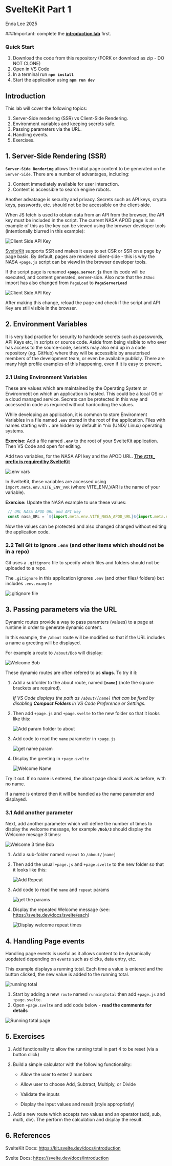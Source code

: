 # SvelteKit Part 1

Enda Lee 2025

###Important: complete the [**introduction lab**](./media/sswd_lab_sveltekit_intro.pdf) first.

### Quick Start

1. Download the code from this repository (FORK or download as zip - DO NOT CLONE)
2. Open in VS Code
3. In a terminal run **`npm install`**
4. Start the application using **`npm run dev`**

## Introduction

This lab will cover the following topics:

1. Server-Side rendering (SSR) vs Client-Side Rendering.
2. Environment variables and keeping secrets safe.
3. Passing parameters via the URL.
4. Handling events.
5. Exercises.



## 1. Server-Side Rendering (SSR)

**`Server-Side Rendering`** allows the initial page content to be generated on he `Server-Side`. There are a number of advantages, including:

1. Content immediately available for user interaction.
2. Content is accessible to search engine robots.

Another advataage is security and privacy. Secrets such as API keys, crypto keys, passwords, etc. should not be be accessible on the client-side. 

When JS fetch is used to obtain data from an API from the browser, the API key must be included in the script. The current NASA APOD page is an example of this as the key can be viewed using the browser developer tools (intentionally blurred in this example):

![Client Side API Key](./media/nas_api_key.png)

[SvelteKit](https://kit.svelte.dev/docs/page-options) supports SSR and makes it easy to set CSR or SSR on a page by page basis. By default, pages are rendered client-side - this is why the NASA `+page.js` script can be viewd in the browser developer tools.

If the script page is renamed **`+page.server.js`** then its code will be executed, and content generated, server-side. Also note that the `JSDoc` import has also changed from `PageLoad` to **`PageServerLoad`**

![Client Side API Key](./media/nasa_ssr.png)

After making this change, reload the page and check if the script and  API Key are still visible in the browser.  

## 2. Environment Variables

It is very bad practice for security to hardcode secrets such as passwords, API Keys etc, in scripts or source code. Aside from being visible to who ever has access to the source-code, secrets may also end up in a code repository (eg. GitHub) where they will be accessible by anautorised members of the development team, or even be available publicly.  There are many high profile examples of this happening,  even if it is easy to prevent.

### 2.1 Using Environment Variables

These are values which are maintained by the Operating System or Environmebt on which an application is hosted. This could be a local OS or a cloud managed service. Secrets can be protected in this way and accessed in code as required without hardcoding the values. 

While developing an application, it is common to store Environment Variables in a file named  **`.env`** stored in the root of the application. Files with names starting with **`.`** are hidden by default in *nix (UNIX/ Linux) operating systems.

**Exercise:** Add a file named **`.env`** to the root of your SvelteKit application. Then VS Code and open for editing.

Add two variables, for the NASA API key and the APOD URL. [**The `VITE_` prefix is required by SvelteKit**](https://vitejs.dev/guide/env-and-mode.html#env-files)

![.env vars](./media/dotenv.png)

In SvelteKit, these variables are accessed using `import.meta.env.VITE_ENV_VAR` (where VITE_ENV_VAR is the name of your variable). 

**Exercise:** Update the NASA example to use these values:

```javascript
 // URL NASA APOD URL and API key
 const nasa_URL = `${import.meta.env.VITE_NASA_APOD_URL}${import.meta.env.VITE_NASA_API_KEY}`;
```

Now the values can be protected and also changed changed without editing the application code.

### 2.2 Tell Git to ignore `.env` (and other items which should not be in a repo)

Git uses a `.gitignore` file to specify which files and folders should not be uploaded to a repo.

The  `.gitignore`  in this application ignores `.env` (and other files/ folders) but includes `.env.example`

![.gitignore file](./media/dotgitignore.png)



## 3. Passing parameters via the URL

Dynamic routes provide a way to pass paramters (values) to a page at runtime in order to generate dynamic content. 

In this example, the `/about` route will be modified so that if the URL includes a name a greeting will be displayed.

For example a route to  `/about/Bob` will display:

![Welcome Bob](./media/hello_bob.png)

These dynamic routes are often refered to as **slugs**. To try it it:

1. Add a subfolder to the about route, named **`[name]`** (note the square brackets are required). 

   *If VS Code displays the path as `/about/[name]` that can be fixed by disabling  **Compact  Folders** in VS Code Preference or Settings.*

2. Then add `+page.js` and `+page.svelte` to the new folder so that it looks like this:

   ![Add param fiolder to about](./media/name_param.png)

3. Add code to read the `name` parameter in `+page.js`

   ![get name param](./media/param_page_js.png)

4. Display the greeting in `+page.svelte`

   ![Welcome Name](./media/name_greeting.png)



Try it out. If no name is entered, the about page should work as before, with no name. 

If a name is entered then it will be handled as the name parameter and displayed.

### 3.1 Add another parameter

Next, add another parameter which will define the number of times to display the welcome message, for example **`/Bob/3`** should display the Welcome mesage 3 times:

![Welcome 3 time Bob](./media/loopyBob.png) 

1. Add a sub-folder named `repeat`  to `/about/[name]` 

2. Then add the usual  `+page.js` and `+page.svelte` to the new folder so that it looks like this:

   ![Add Repeat](./media/add_repeat.png)

3. Add code to read the `name` and `repeat` params

   ![get the params](./media/params_name_repeat.png)

4. Display the repeated Welcome message (see: https://svelte.dev/docs/svelte/each)

   ![Display welcome repeat times](./media/each_iterator.png)



## 4. Handling Page events

Handling page events is useful as it allows content to be dynamically uopdated depending on `events` such as clicks, data entry, etc.

This example displays a running total. Each time a value is entered and the button clicked, the new value is added to the running total.

![running total](./media/running_total.png)

1. Start by adding a new `route` named `runningtotal` then add `+page.js` and `+page.svelte`.
2. Open `+page.svelte` and add code below - **read the comments for details**

![Running total page](./media/running_total_page.png)



## 5. Exercises

1. Add functionality to allow the running total in part 4 to be reset (via a button click)

2. Build a simple calculator with the following functionality:

   * Allow the user to enter 2 numbers

   * Allow user to choose Add, Subtract, Multiply, or Divide

   * Validate the inputs

   * Display the input values and result (style appropriatly)

3. Add a new route which accepts two values and an operator (add, sub, multi, div). The perform the calculation and display the result.

## 6. References

SvelteKit Docs: https://kit.svelte.dev/docs/introduction

Svelte Docs: https://svelte.dev/docs/introduction    
